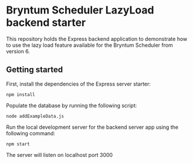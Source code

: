 # Bryntum Scheduler LazyLoad backend starter

This repository holds the Express backend application to demonstrate how to use the lazy load feature available for the Bryntum Scheduler from version 6.

## Getting started 

First, install the dependencies of the Express server starter:

```shell
npm install
```

Populate the database by running the following script:

```shell
node addExampleData.js
```

Run the local development server for the backend server app using the following command:

```shell
npm start
```

The server will listen on localhost port 3000